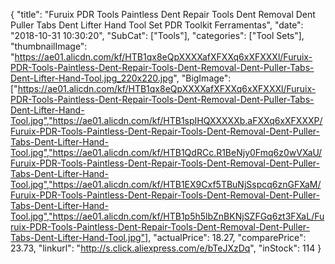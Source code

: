 {
	"title": "Furuix PDR Tools Paintless Dent Repair Tools Dent Removal Dent Puller Tabs Dent Lifter Hand Tool Set PDR Toolkit Ferramentas",
	"date": "2018-10-31 10:30:20",
	"SubCat": ["Tools"],
	"categories": ["Tool Sets"],
	"thumbnailImage": "https://ae01.alicdn.com/kf/HTB1qx8eQpXXXXafXFXXq6xXFXXXl/Furuix-PDR-Tools-Paintless-Dent-Repair-Tools-Dent-Removal-Dent-Puller-Tabs-Dent-Lifter-Hand-Tool.jpg_220x220.jpg",
	"BigImage": ["https://ae01.alicdn.com/kf/HTB1qx8eQpXXXXafXFXXq6xXFXXXl/Furuix-PDR-Tools-Paintless-Dent-Repair-Tools-Dent-Removal-Dent-Puller-Tabs-Dent-Lifter-Hand-Tool.jpg","https://ae01.alicdn.com/kf/HTB1spIHQXXXXXb.aFXXq6xXFXXXP/Furuix-PDR-Tools-Paintless-Dent-Repair-Tools-Dent-Removal-Dent-Puller-Tabs-Dent-Lifter-Hand-Tool.jpg","https://ae01.alicdn.com/kf/HTB1QdRCc.R1BeNjy0Fmq6z0wVXaU/Furuix-PDR-Tools-Paintless-Dent-Repair-Tools-Dent-Removal-Dent-Puller-Tabs-Dent-Lifter-Hand-Tool.jpg","https://ae01.alicdn.com/kf/HTB1EX9Cxf5TBuNjSspcq6znGFXaM/Furuix-PDR-Tools-Paintless-Dent-Repair-Tools-Dent-Removal-Dent-Puller-Tabs-Dent-Lifter-Hand-Tool.jpg","https://ae01.alicdn.com/kf/HTB1p5h5lbZnBKNjSZFGq6zt3FXaL/Furuix-PDR-Tools-Paintless-Dent-Repair-Tools-Dent-Removal-Dent-Puller-Tabs-Dent-Lifter-Hand-Tool.jpg"],
	"actualPrice": 18.27,
	"comparePrice": 23.73,
	"linkurl": "http://s.click.aliexpress.com/e/bTeJXzDq",
	"inStock": 114
}
